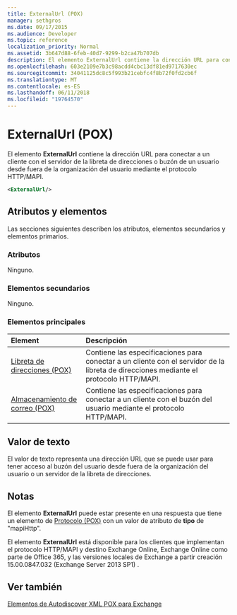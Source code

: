 ```yaml
---
title: ExternalUrl (POX)
manager: sethgros
ms.date: 09/17/2015
ms.audience: Developer
ms.topic: reference
localization_priority: Normal
ms.assetid: 3b647d88-6feb-40d7-9299-b2ca47b707db
description: El elemento ExternalUrl contiene la dirección URL para conectar a un cliente con el servidor de la libreta de direcciones o buzón de un usuario desde fuera de la organización del usuario mediante el protocolo HTTP/MAPI.
ms.openlocfilehash: 603e2109e7b3c98acdd4cbc13df81ed9717630ec
ms.sourcegitcommit: 34041125dc8c5f993b21cebfc4f8b72f0fd2cb6f
ms.translationtype: MT
ms.contentlocale: es-ES
ms.lasthandoff: 06/11/2018
ms.locfileid: "19764570"
---
```

# <a name="externalurl-pox"></a>ExternalUrl (POX)

El elemento **ExternalUrl** contiene la dirección URL para conectar a un cliente con el servidor de la libreta de direcciones o buzón de un usuario desde fuera de la organización del usuario mediante el protocolo HTTP/MAPI. 
  
```XML
<ExternalUrl/>
```

## <a name="attributes-and-elements"></a>Atributos y elementos

Las secciones siguientes describen los atributos, elementos secundarios y elementos primarios.
  
### <a name="attributes"></a>Atributos

Ninguno.
  
### <a name="child-elements"></a>Elementos secundarios

Ninguno.
  
### <a name="parent-elements"></a>Elementos principales

|**Element**|**Descripción**|
|:-----|:-----|
|[Libreta de direcciones (POX)](addressbook-pox.md) <br/> |Contiene las especificaciones para conectar a un cliente con el servidor de la libreta de direcciones mediante el protocolo HTTP/MAPI.  <br/> |
|[Almacenamiento de correo (POX)](mailstore-pox.md) <br/> |Contiene las especificaciones para conectar a un cliente con el buzón del usuario mediante el protocolo HTTP/MAPI.  <br/> |
   
## <a name="text-value"></a>Valor de texto

El valor de texto representa una dirección URL que se puede usar para tener acceso al buzón del usuario desde fuera de la organización del usuario o un servidor de la libreta de direcciones.
  
## <a name="remarks"></a>Notas

El elemento **ExternalUrl** puede estar presente en una respuesta que tiene un elemento de [Protocolo (POX)](protocol-pox.md) con un valor de atributo de **tipo** de "mapiHttp". 
  
El elemento **ExternalUrl** está disponible para los clientes que implementan el protocolo HTTP/MAPI y destino Exchange Online, Exchange Online como parte de Office 365, y las versiones locales de Exchange a partir creación 15.00.0847.032 (Exchange Server 2013 SP1) . 
  
## <a name="see-also"></a>Ver también



[Elementos de Autodiscover XML POX para Exchange](pox-autodiscover-xml-elements-for-exchange.md)

